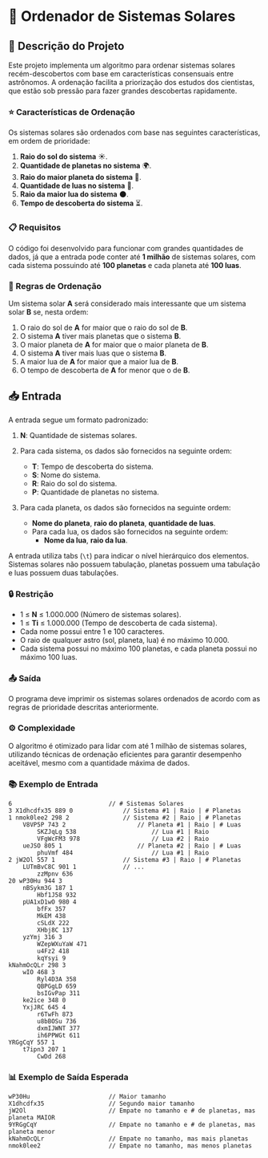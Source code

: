 # 🌌 Ordenador de Sistemas Solares

## 📜 Descrição do Projeto

Este projeto implementa um algoritmo para ordenar sistemas solares recém-descobertos com base em características consensuais entre astrônomos. A ordenação facilita a priorização dos estudos dos cientistas, que estão sob pressão para fazer grandes descobertas rapidamente.

### ⭐ Características de Ordenação

Os sistemas solares são ordenados com base nas seguintes características, em ordem de prioridade:

1. **Raio do sol do sistema** ☀️.
2. **Quantidade de planetas no sistema** 🌍.
3. **Raio do maior planeta do sistema** 🌌.
4. **Quantidade de luas no sistema** 🌙.
5. **Raio da maior lua do sistema** 🌑.
6. **Tempo de descoberta do sistema** ⏳.

### 📋 Requisitos

O código foi desenvolvido para funcionar com grandes quantidades de dados, já que a entrada pode conter até **1 milhão** de sistemas solares, com cada sistema possuindo até **100 planetas** e cada planeta até **100 luas**.

### 📏 Regras de Ordenação

Um sistema solar **A** será considerado mais interessante que um sistema solar **B** se, nesta ordem:

1. O raio do sol de **A** for maior que o raio do sol de **B**.
2. O sistema **A** tiver mais planetas que o sistema **B**.
3. O maior planeta de **A** for maior que o maior planeta de **B**.
4. O sistema **A** tiver mais luas que o sistema **B**.
5. A maior lua de **A** for maior que a maior lua de **B**.
6. O tempo de descoberta de **A** for menor que o de **B**.

## 📥 Entrada

A entrada segue um formato padronizado:

1. **N**: Quantidade de sistemas solares.
2. Para cada sistema, os dados são fornecidos na seguinte ordem:
   - **T**: Tempo de descoberta do sistema.
   - **S**: Nome do sistema.
   - **R**: Raio do sol do sistema.
   - **P**: Quantidade de planetas no sistema.

3. Para cada planeta, os dados são fornecidos na seguinte ordem:
   - **Nome do planeta**, **raio do planeta**, **quantidade de luas**.
   - Para cada lua, os dados são fornecidos na seguinte ordem:
     - **Nome da lua**, **raio da lua**.

A entrada utiliza tabs (`\t`) para indicar o nível hierárquico dos elementos. Sistemas solares não possuem tabulação, planetas possuem uma tabulação e luas possuem duas tabulações.

### 🔒 Restrição

- 1 ≤ **N** ≤ 1.000.000 (Número de sistemas solares).
- 1 ≤ **Ti** ≤ 1.000.000 (Tempo de descoberta de cada sistema).
- Cada nome possui entre 1 e 100 caracteres.
- O raio de qualquer astro (sol, planeta, lua) é no máximo 10.000.
- Cada sistema possui no máximo 100 planetas, e cada planeta possui no máximo 100 luas.

### 📤 Saída

O programa deve imprimir os sistemas solares ordenados de acordo com as regras de prioridade descritas anteriormente.

### ⚙️ Complexidade

O algoritmo é otimizado para lidar com até 1 milhão de sistemas solares, utilizando técnicas de ordenação eficientes para garantir desempenho aceitável, mesmo com a quantidade máxima de dados.

### 📚 Exemplo de Entrada

```text
6                           // # Sistemas Solares
3 X1dhcdfx35 889 0              // Sistema #1 | Raio | # Planetas
1 nmok0lee2 298 2               // Sistema #2 | Raio | # Planetas
    V8VP5P 743 2                    // Planeta #1 | Raio | # Luas
        SKZJqLg 538                     // Lua #1 | Raio
        VFgWcFM3 978                    // Lua #2 | Raio
    ueJSO 805 1                     // Planeta #2 | Raio | # Luas
        phuVmf 484                      // Lua #1 | Raio
2 jW2Ol 557 1                   // Sistema #3 | Raio | # Planetas
    LUTmBvC8C 901 1             // ...
        zzMpnv 636
20 wP30Hu 944 3
    nBSykm3G 187 1
        Hbf1J58 932
    pUA1xD1wO 980 4
        bfFx 357
        MkEM 438
        cSLdX 222
        XHbj8C 137
    yzYmj 316 3
        WZepWXuYaW 471
        u4Fz2 418
        kqYsyi 9
kNahmOcQLr 298 3
    wIO 468 3
        Ryl4D3A 358
        QBPGgLD 659
        bsIGvPap 311
    ke2ice 348 0
    YxjJRC 645 4
        r6TwFh 873
        u8bBOSu 736
        dxmIJWNT 377
        ih6PPWGt 611
YRGgCqY 557 1
    t7ipn3 207 1
        CwDd 268
```

### 📊 Exemplo de Saída Esperada

```text
wP30Hu                      // Maior tamanho
X1dhcdfx35                  // Segundo maior tamanho
jW2Ol                       // Empate no tamanho e # de planetas, mas planeta MAIOR
9YRGgCqY                    // Empate no tamanho e # de planetas, mas planeta menor
kNahmOcQLr                  // Empate no tamanho, mas mais planetas
nmok0lee2                   // Empate no tamanho, mas menos planetas
